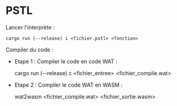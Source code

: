 # PSTL

Lancer l'interprète : 
    
    cargo run (--release) i <fichier.pstl> <fonction>

Compiler du code : 
    
- Etape 1 : Compiler le code en code WAT : 
    
    cargo run (--release) c <fichier_entree> <fichier_compile.wat>
    
- Etape 2 : Compiler le code WAT en WASM : 
    
    wat2wasm <fichier_compile.wat> <fichier_sortie.wasm>